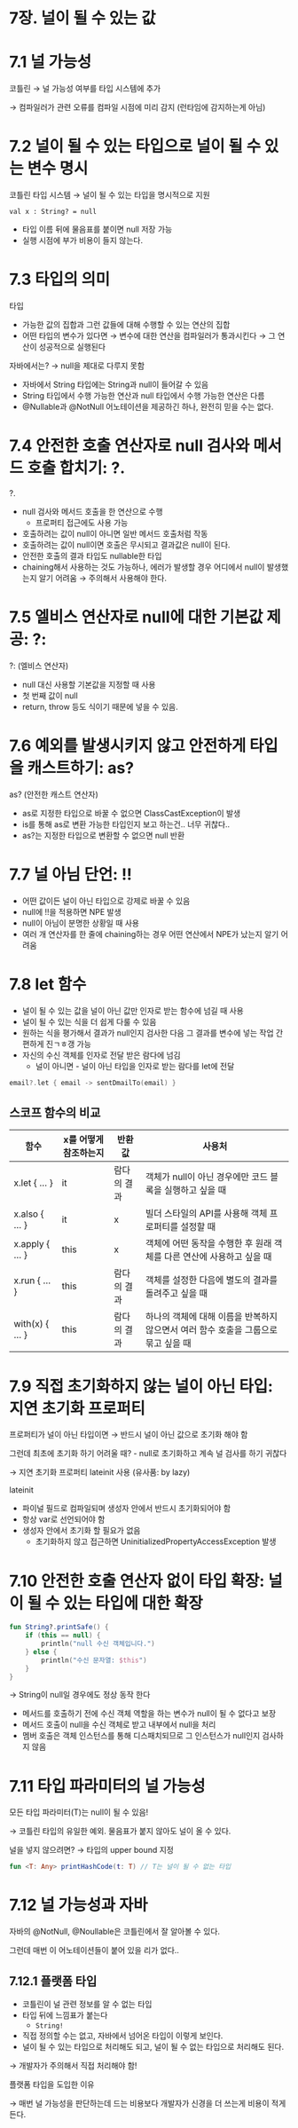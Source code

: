 # 7장. 널이 될 수 있는 값

# 7.1 널 가능성

코틀린 → 널 가능성 여부를 타입 시스템에 추가

→ 컴파일러가 관련 오류를 컴파일 시점에 미리 감지 (런타임에 감지하는게 아님)

# 7.2 널이 될 수 있는 타입으로 널이 될 수 있는 변수 명시

코틀린 타입 시스템 → 널이 될 수 있는 타입을 명시적으로 지원

`val x : String? = null` 

- 타입 이름 뒤에 물음표를 붙이면 null 저장 가능
- 실행 시점에 부가 비용이 들지 않는다.

# 7.3 타입의 의미

타입

- 가능한 값의 집합과 그런 값들에 대해 수행할 수 있는 연산의 집합
- 어떤 타입의 변수가 있다면 → 변수에 대한 연산을 컴파일러가 통과시킨다 → 그 연산이 성공적으로 실행된다

자바에서는? → null을 제대로 다루지 못함

- 자바에서 String 타입에는 String과 null이 들어갈 수 있음
- String 타입에서 수행 가능한 연산과 null 타입에서 수행 가능한 연산은 다름
- @Nullable과 @NotNull 어노테이션을 제공하긴 하나, 완전히 믿을 수는 없다.

# 7.4 안전한 호출 연산자로 null 검사와 메서드 호출 합치기: ?.

?.

- null 검사와 메서드 호출을 한 연산으로 수행
    - 프로퍼티 접근에도 사용 가능
- 호출하려는 값이 null이 아니면 일반 메서드 호출처럼 작동
- 호출하려는 값이 null이면 호출은 무시되고 결과값은 null이 된다.
- 안전한 호출의 결과 타입도 nullable한 타입
- chaining해서 사용하는 것도 가능하나, 에러가 발생할 경우 어디에서 null이 발생했는지 알기 어려움 → 주의해서 사용해야 한다.

# 7.5 엘비스 연산자로 null에 대한 기본값 제공: ?:

?: (엘비스 연산자)

- null 대신 사용할 기본값을 지정할 때 사용
- 첫 번째 값이 null
- return, throw 등도 식이기 때문에 넣을 수 있음.

# 7.6 예외를 발생시키지 않고 안전하게 타입을 캐스트하기: as?

as? (안전한 캐스트 연산자)

- as로 지정한 타입으로 바꿀 수 없으면 ClassCastException이 발생
- is를 통해 as로 변환 가능한 타입인지 보고 하는건.. 너무 귀찮다..
- as?는 지정한 타입으로 변환할 수 없으면 null 반환

# 7.7 널 아님 단언: !!

- 어떤 값이든 널이 아닌 타입으로 강제로 바꿀 수 있음
- null에 !!을 적용하면 NPE 발생
- null이 아님이 분명한 상황일 때 사용
- 여러 개 연산자를 한 줄에 chaining하는 경우 어떤 연산에서 NPE가 났는지 알기 어려움

# 7.8 let 함수

- 널이 될 수 있는 값을 널이 아닌 값만 인자로 받는 함수에 넘길 때 사용
- 널이 될 수 있는 식을 더 쉽게 다룰 수 있음
- 원하는 식을 평가해서 결과가 null인지 검사한 다음 그 결과를 변수에 넣는 작업 간편하게 진ㄱㅎ갱 가능
- 자신의 수신 객체를 인자로 전달 받은 람다에 넘김
    - 널이 아니면 - 널이 아닌 타입을 인자로 받는 람다를 let에 전달

```kotlin
email?.let { email -> sentDmailTo(email) }
```

## 스코프 함수의 비교

| 함수 | x를 어떻게 참조하는지 | 반환값 | 사용처 |
| --- | --- | --- | --- |
| x.let { … } | it | 람다의 결과 | 객체가 null이 아닌 경우에만 코드 블록을 실행하고 싶을 때 |
| x.also { … } | it | x | 빌더 스타일의 API를 사용해 객체 프로퍼티를 설정할 때 |
| x.apply { … } | this | x | 객체에 어떤 동작을 수행한 후 원래 객체를 다른 연산에 사용하고 싶을 때 |
| x.run { … } | this | 람다의 결과 | 객체를 설정한 다음에 별도의 결과를 돌려주고 싶을 때 |
| with(x) { … }  | this | 람다의 결과 | 하나의 객체에 대해 이름을 반복하지 않으면서 여러 함수 호출을 그룹으로 묶고 싶을 때 |

# 7.9 직접 초기화하지 않는 널이 아닌 타입: 지연 초기화 프로퍼티

프로퍼티가 널이 아닌 타입이면 → 반드시 널이 아닌 값으로 초기화 해야 함

그런데 최초에 초기화 하기 어려울 때? - null로 초기화하고 계속 널 검사를 하기 귀찮다

→ 지연 초기화 프로퍼티 lateinit 사용 (유사품: by lazy)

lateinit

- 파이널 필드로 컴파일되며 생성자 안에서 반드시 초기화되어야 함
- 항상 var로 선언되어야 함
- 생성자 안에서 초기화 할 필요가 없음
    - 초기화하지 않고 접근하면 UninitializedPropertyAccessException 발생

# 7.10 안전한 호출 연산자 없이 타입 확장: 널이 될 수 있는 타입에 대한 확장

```kotlin
fun String?.printSafe() {
    if (this == null) {
        println("null 수신 객체입니다.")
    } else {
        println("수신 문자열: $this")
    }
}
```

→ String이 null일 경우에도 정상 동작 한다

- 메서드를 호출하기 전에 수신 객체 역할을 하는 변수가 null이 될 수 없다고 보장
- 메서드 호출이 null을 수신 객체로 받고 내부에서 null을 처리
- 멤버 호출은 객체 인스턴스를 통해 디스패치되므로 그 인스턴스가 null인지 검사하지 않음

# 7.11 타입 파라미터의 널 가능성

모든 타입 파라미터(T)는 null이 될 수 있음!

→ 코틀린 타입의 유일한 예외. 물음표가 붙지 않아도 널이 올 수 있다.

널을 넣지 않으려면? → 타입의 upper bound 지정

```kotlin
fun <T: Any> printHashCode(t: T) // T는 널이 될 수 없는 타입
```

# 7.12 널 가능성과 자바

자바의 @NotNull, @Noullable은 코틀린에서 잘 알아볼 수 있다.

그런데 매번 이 어노테이션들이 붙어 있을 리가 없다..

## 7.12.1 플랫폼 타입

- 코틀린이 널 관련 정보를 알 수 없는 타입
- 타입 뒤에 느낌표가 붙는다
    - `String!`
- 직접 정의할 수는 없고, 자바에서 넘어온 타입이 이렇게 보인다.
- 널이 될 수 있는 타입으로 처리해도 되고, 널이 될 수 없는 타입으로 처리해도 된다.

→ 개발자가 주의해서 직접 처리해야 함!

플랫폼 타입을 도입한 이유

→ 매번 널 가능성을 판단하는데 드는 비용보다 개발자가 신경을 더 쓰는게 비용이 적게 든다.
